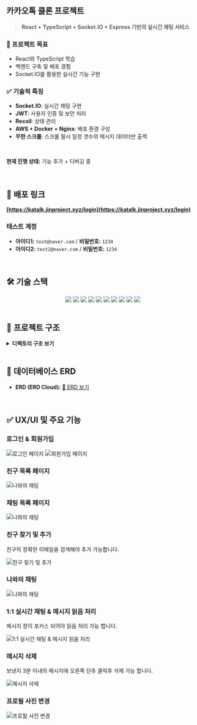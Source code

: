 ## 카카오톡 클론 프로젝트

> **React + TypeScript + Socket.IO + Express 기반의 실시간 채팅 서비스**

### 🎯 프로젝트 목표

- React와 TypeScript 학습
- 백엔드 구축 및 배포 경험
- Socket.IO를 활용한 실시간 기능 구현
  
### ✅ 기술적 특징

- **Socket.IO**: 실시간 채팅 구현
- **JWT**: 사용자 인증 및 보안 처리
- **Recoil**: 상태 관리
- **AWS + Docker + Nginx**: 배포 환경 구성
- **무한 스크롤**: 스크롤 될시 일정 갯수의 메시지 데이터만 출력

<br/>

**현재 진행 상태:** 기능 추가 + 디버깅 중

<br>

## 🚀 배포 링크

**[https://katalk.jinproject.xyz/login](https://katalk.jinproject.xyz/login)**

### 테스트 계정

- **아이디1:** `test​@naver.com` / **비밀번호:** `1234`
- **아이디2:** `test2​@naver.com` / **비밀번호:** `1234`

<br>

## 🛠 기술 스택

<div align="center">
  <img src="https://img.shields.io/badge/react-61DAFB?style=for-the-badge&logo=react&logoColor=black">
  <img src="https://img.shields.io/badge/typescript-3178C6?style=for-the-badge&logo=typescript&logoColor=white">
  <img src="https://img.shields.io/badge/recoil-3578E5?style=for-the-badge&logo=recoil&logoColor=white">
  <img src="https://img.shields.io/badge/socket.io-010101?style=for-the-badge&logo=socket.io&logoColor=white">
  <img src="https://img.shields.io/badge/express-000000?style=for-the-badge&logo=express&logoColor=white">
  <img src="https://img.shields.io/badge/mysql-4479A1?style=for-the-badge&logo=mysql&logoColor=white">
  <img src="https://img.shields.io/badge/aws-ff9900?style=for-the-badge&logo=aws&logoColor=black">
  <img src="https://img.shields.io/badge/docker-1d63ed?style=for-the-badge&logo=docker&logoColor=white">
  <img src="https://img.shields.io/badge/nginx-009900?style=for-the-badge&logo=nginx&logoColor=white">
  <img src="https://img.shields.io/badge/swagger-85EA2D?style=for-the-badge&logo=swagger&logoColor=black">
</div>

<br>

## 📖 프로젝트 구조

<details>
<summary><b>디렉토리 구조 보기</b></summary>

```plaintext
📦 kakao-talk
 ┣ 📂 client
 ┃ ┣ 📂 public
 ┃ ┣ 📂 src
 ┃ ┃ ┣ 📂 api (API 요청)
 ┃ ┃ ┣ 📂 assets (이미지, 아이콘)
 ┃ ┃ ┣ 📂 components (UI 컴포넌트)
 ┃ ┃ ┣ 📂 recoil (상태 관리)
 ┃ ┃ ┣ 📂 routes (페이지 라우팅)
 ┃ ┃ ┣ 📂 sockets (소켓 통신)
 ┃ ┃ ┣ 📂 utils (유틸 함수)
 ┃ ┃ ┗ 📜 App.tsx (메인 앱)
 ┣ 📂 server
 ┃ ┣ 📂 config (설정 파일)
 ┃ ┣ 📂 controllers (비즈니스 로직)
 ┃ ┣ 📂 migrations (DB 마이그레이션)
 ┃ ┣ 📂 models (DB 모델)
 ┃ ┣ 📂 routes (API 엔드포인트)
 ┃ ┣ 📂 sockets (소켓 이벤트 핸들러)
 ┃ ┣ 📂 utils (공통 유틸 함수)
 ┃ ┗ 📜 server.js (서버 실행 파일)
 ┗ 📜 README.md
```

</details>

<br>

## 📌 데이터베이스 ERD

- **ERD (ERD Cloud):** [🔗 ERD 보기](https://www.erdcloud.com/d/rFyZbfuc4uZFQDGys)

<br>

## ✅ UX/UI 및 주요 기능

### 로그인 & 회원가입

![로그인 페이지](server/assets/readme/login.png)
![회원가입 페이지](server/assets/readme/join.png)

### 친구 목록 페이지
  ![나와의 채팅](server/assets/readme/friendList.png)

### 채팅 목록 페이지
  ![나와의 채팅](server/assets/readme/chatList.png)

### 친구 찾기 및 추가
친구의 정확한 이메일을 검색해야 추가 가능합니다.

![친구 찾기 및 추가](server/assets/readme/addFriend.png)

### 나와의 채팅
![나와의 채팅](server/assets/readme/aloneChat.png)

### 1:1 실시간 채팅 & 메시지 읽음 처리
메시지 창이 포커스 되어야 읽음 처리 가능 합니다.

![1:1 실시간 채팅 & 메시지 읽음 처리](server/assets/readme/chatting.gif)

### 메시지 삭제
보낸지 3분 이내의 메시지에 오른쪽 단추 클릭후 삭제 가능 합니다.

![메시지 삭제](server/assets/readme/delMsg.png)
  
### 프로필 사진 변경
![프로필 사진 변경](server/assets/readme/profileSetting.png)

